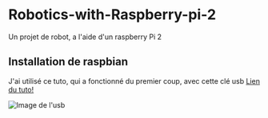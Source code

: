 # Robotics-with-Raspberry-pi-2
Un projet de robot, a l'aide d'un raspberry Pi 2

## Installation de raspbian
J'ai utilisé ce tuto, qui a fonctionné du premier coup, avec cette clé usb
[Lien du tuto!](http://raspipress.com/2013/05/install-and-run-raspbian-from-a-usb-flash-drive/)

![Image de l'usb](http://ecx.images-amazon.com/images/I/41hHsY5u-ZL.jpg)



